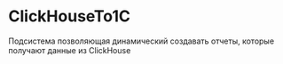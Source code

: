 # ClickHouseTo1C
Подсистема позволяющая динамический создавать отчеты, которые получают данные из ClickHouse
